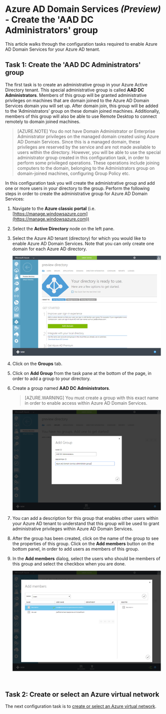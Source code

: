 <properties
	pageTitle="Azure AD Domain Services: Create the AAD DC Administrators group | Microsoft Azure"
	description="Getting started with Azure Active Directory Domain Services (Preview)"
	services="active-directory-ds"
	documentationCenter=""
	authors="mahesh-unnikrishnan"
	manager="stevenpo"
	editor="curtand"/>

<tags
	ms.service="active-directory-ds"
	ms.workload="identity"
	ms.tgt_pltfrm="na"
	ms.devlang="na"
	ms.topic="article"
	ms.date="04/25/2016"
	ms.author="maheshu"/>

# Azure AD Domain Services *(Preview)* - Create the 'AAD DC Administrators' group

This article walks through the configuration tasks required to enable Azure AD Domain Services for your Azure AD tenant.

## Task 1: Create the 'AAD DC Administrators' group
The first task is to create an administrative group in your Azure Active Directory tenant. This special administrative group is called **AAD DC Administrators**. Members of this group will be granted administrative privileges on machines that are domain joined to the Azure AD Domain Services domain you will set up. After domain join, this group will be added to the ‘Administrators’ group on these domain joined machines. Additionally, members of this group will also be able to use Remote Desktop to connect remotely to domain joined machines.  

> [AZURE.NOTE] You do not have Domain Administrator or Enterprise Administrator privileges on the managed domain created using Azure AD Domain Services. Since this is a managed domain, these privileges are reserved by the service and are not made available to users within the directory. However, you will be able to use the special administrator group created in this configuration task, in order to perform some privileged operations. These operations include joining computers to the domain, belonging to the Administrators group on domain-joined machines, configuring Group Policy etc.

In this configuration task you will create the administrative group and add one or more users in your directory to the group. Perform the following steps in order to create the administrative group for Azure AD Domain Services:

1. Navigate to the **Azure classic portal** (i.e. [https://manage.windowsazure.com](https://manage.windowsazure.com))

2. Select the **Active Directory** node on the left pane.

3. Select the Azure AD tenant (directory) for which you would like to enable Azure AD Domain Services. Note that you can only create one domain for each Azure AD directory.

    ![Select Azure AD Directory](./media/active-directory-domain-services-getting-started/select-aad-directory.png)

4. Click on the **Groups** tab.

5. Click on **Add Group** from the task pane at the bottom of the page, in order to add a group to your directory.

6. Create a group named **AAD DC Administrators**.

    > [AZURE.WARNING] You must create a group with this exact name in order to enable access within Azure AD Domain Services.

	![Create administrator group](./media/active-directory-domain-services-getting-started/create-admin-group.png)

7. You can add a description for this group that enables other users within your Azure AD tenant to understand that this group will be used to grant administrative privileges within Azure AD Domain Services.

8. After the group has been created, click on the name of the group to see the properties of this group. Click on the **Add members** button on the bottom panel, in order to add users as members of this group.

9. In the **Add members** dialog, select the users who should be members of this group and select the checkbox when you are done.

    ![Add users to administrator group](./media/active-directory-domain-services-getting-started/add-group-members.png)

<br>

## Task 2: Create or select an Azure virtual network
The next configuration task is to [create or select an Azure virtual network](active-directory-ds-getting-started-vnet.md).
